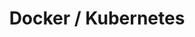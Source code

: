 ---
layout: tag-list
type: tag
title: Docker / Kubernetes
slug: docker-kubernetes
category: dev
sidebar: true
description: >
   Docker / Kubernetes
---